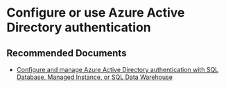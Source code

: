<properties
	pageTitle="Connectivity/Configure or use Azure Active Directory authentication"
	description="Connectivity/Configure or use Azure Active Directory authentication"
	service="microsoft.sql"
	resource="servers"
	authors="rohitnayakmsft"
    ms.author="rohitna"
	displayOrder=""
	selfHelpType="generic"
	supportTopicIds="32594709"
	resourceTags=""
	productPesIds="16259"
	cloudEnvironments="public"
	articleId="27702a2b-eaad-49eb-922a-e47a32505fc9"
/>
# Configure or use Azure Active Directory authentication

## **Recommended Documents**

* [Configure and manage Azure Active Directory authentication with SQL Database, Managed Instance, or SQL Data Warehouse](https://docs.microsoft.com/azure/sql-database/sql-database-aad-authentication-configure)<br>

